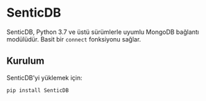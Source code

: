 # SenticDB

SenticDB, Python 3.7 ve üstü sürümlerle uyumlu MongoDB bağlantı modülüdür. Basit bir `connect` fonksiyonu sağlar.

## Kurulum

SenticDB'yi yüklemek için:

```bash
pip install SenticDB

